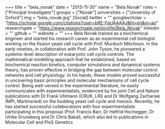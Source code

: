+++
title = "bela_novak"
date = "2013-11-30"
name = "Bela Novak"
roles = ["Principal Investigator"]
groups = ["Novak"]
universities = ["University of Oxford"]
img = "bela_novak.jpg"
[Social]
  twitter = ""
  googlescholar = "https://scholar.google.com/citations?user=bRE-FaUAAAAJ&hl=en&oi=ao"
  researchgate = "https://www.researchgate.net/profile/Bela_Novak"
  linkedin = ""
  github = ""
  website = ""
+++
Bela Novak trained as a biochemical engineer and started his research career as an experimental cell biologist working on the fission yeast cell cycle with Prof. Murdoch Mitchison. In the early nineties, in collaboration with Prof. John Tyson, he pioneered a systems-level description of eukaryotic cell cycle controls. The mathematical modelling approach that he established, based on biochemical reaction kinetics, computer simulations and dynamical systems theory, has proven effective in bridging the gap between molecular control networks and cell physiology. In his hands, these models proved successful in uncovering basic principles and molecular mechanisms of cell cycle control. Being well-versed in the experimental literature, he easily communicates with experimentalists, evidenced by his joint Cell and Nature publications with Dr Frank Uhlmann (CRUK, LRI) and Dr Wolfgang Zachariae (MPI, Martinsried) on the budding yeast cell cycle and meiosis. Recently, he has started successful collaborations with four experimentalists participating in this proposal (Prof. Francis Barr, Dr Helfrid Hochegger, Dr Ulrike Gruneberg and Dr Chris Bakal), which also led to publications in Molecular Cell and PloS Genetics
